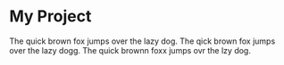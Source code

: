 My Project
==========

The quick brown fox jumps over the lazy dog.
The qick brown fox jumps over the lazy dogg.
The quick brownn foxx jumps ovr the lzy dog.
